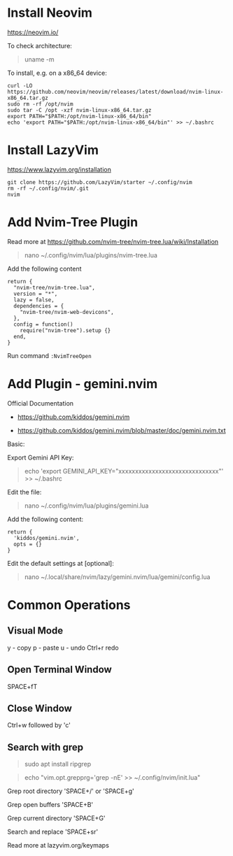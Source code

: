 # Install Neovim

https://neovim.io/

To check architecture:

> uname -m

To install, e.g. on a x86_64 device:

```
curl -LO https://github.com/neovim/neovim/releases/latest/download/nvim-linux-x86_64.tar.gz
sudo rm -rf /opt/nvim
sudo tar -C /opt -xzf nvim-linux-x86_64.tar.gz
export PATH="$PATH:/opt/nvim-linux-x86_64/bin"
echo 'export PATH="$PATH:/opt/nvim-linux-x86_64/bin"' >> ~/.bashrc 
```

# Install LazyVim

https://www.lazyvim.org/installation

```
git clone https://github.com/LazyVim/starter ~/.config/nvim
rm -rf ~/.config/nvim/.git
nvim
```

# Add Nvim-Tree Plugin

Read more at https://github.com/nvim-tree/nvim-tree.lua/wiki/Installation

> nano ~/.config/nvim/lua/plugins/nvim-tree.lua

Add the following content

```
return {
  "nvim-tree/nvim-tree.lua",
  version = "*",
  lazy = false,
  dependencies = {
    "nvim-tree/nvim-web-devicons",
  },
  config = function()
    require("nvim-tree").setup {}
  end,
}
```

Run command `:NvimTreeOpen`

# Add Plugin - gemini.nvim

Official Documentation

* https://github.com/kiddos/gemini.nvim

* https://github.com/kiddos/gemini.nvim/blob/master/doc/gemini.nvim.txt

Basic:

Export Gemini API Key:

> echo 'export GEMINI_API_KEY="xxxxxxxxxxxxxxxxxxxxxxxxxxxxxx"' >> ~/.bashrc

Edit the file:

> nano ~/.config/nvim/lua/plugins/gemini.lua

Add the following content:

```
return {
  'kiddos/gemini.nvim',
  opts = {}
}
```

Edit the default settings at [optional]:

> nano ~/.local/share/nvim/lazy/gemini.nvim/lua/gemini/config.lua

# Common Operations

## Visual Mode

y - copy
p - paste
u - undo
Ctrl+r redo

## Open Terminal Window

SPACE+fT

## Close Window

Ctrl+w followed by 'c'

## Search with grep

> sudo apt install ripgrep 

> echo "vim.opt.grepprg='grep -nE' >> ~/.config/nvim/init.lua" 

Grep root directory 'SPACE+/' or 'SPACE+g'

Grep open buffers 'SPACE+B'

Grep current directory 'SPACE+G'

Search and replace 'SPACE+sr'

Read more at lazyvim.org/keymaps

